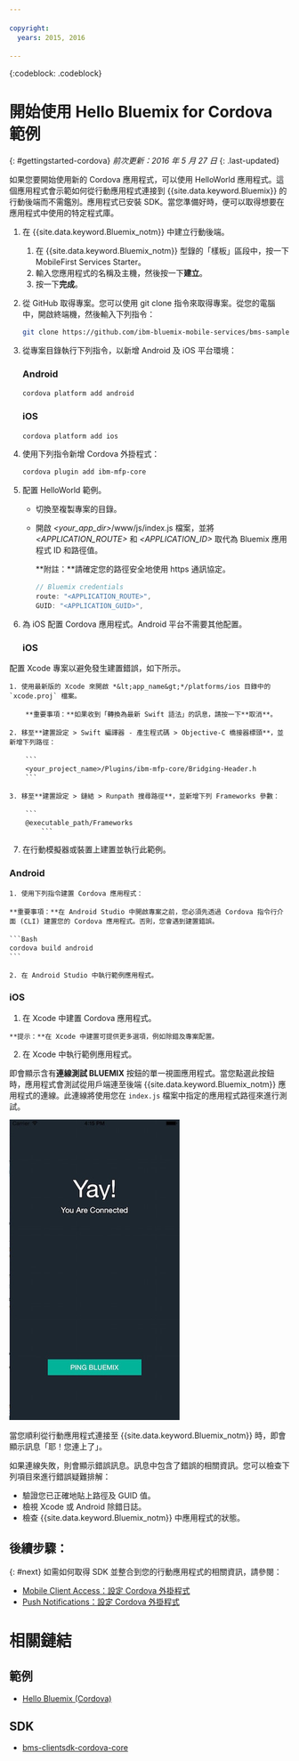 ```yaml
---

copyright:
  years: 2015, 2016

---
```

<!-- Attribute definitions -->
{:codeblock: .codeblock}

# 開始使用 Hello Bluemix for Cordova 範例
{: #gettingstarted-cordova}
*前次更新：2016 年 5 月 27 日*
{: .last-updated}

如果您要開始使用新的 Cordova 應用程式，可以使用 HelloWorld 應用程式。這個應用程式會示範如何從行動應用程式連接到 {{site.data.keyword.Bluemix}} 的行動後端而不需鑑別。應用程式已安裝 SDK。當您準備好時，便可以取得想要在應用程式中使用的特定程式庫。

1. 在 {{site.data.keyword.Bluemix_notm}} 中建立行動後端。

	1. 在 {{site.data.keyword.Bluemix_notm}} 型錄的「樣板」區段中，按一下 MobileFirst Services Starter。
	1. 輸入您應用程式的名稱及主機，然後按一下**建立**。
	1. 按一下**完成**。

2. 從 GitHub 取得專案。您可以使用 git clone 指令來取得專案。從您的電腦中，開啟終端機，然後輸入下列指令：

	```Bash
	git clone https://github.com/ibm-bluemix-mobile-services/bms-samples-cordova-helloworld
	```

3. 從專案目錄執行下列指令，以新增 Android 及 iOS 平台環境：

	### Android

	```Bash
	cordova platform add android
	```

	### iOS

	```Bash
	cordova platform add ios
	```

4. 使用下列指令新增 Cordova 外掛程式：

	```Bash
	cordova plugin add ibm-mfp-core
	```

5. 配置 HelloWorld 範例。

	* 切換至複製專案的目錄。
	* 開啟 *&lt;your_app_dir&gt;*/www/js/index.js 檔案，並將 *&lt;APPLICATION_ROUTE&gt;* 和 *&lt;APPLICATION_ID&gt;* 取代為 Bluemix 應用程式 ID 和路徑值。

		**附註：**請確定您的路徑安全地使用 https 通訊協定。

		```Javascript
		// Bluemix credentials
		route: "<APPLICATION_ROUTE>",
		GUID: "<APPLICATION_GUID>",
		```

6. 為 iOS 配置 Cordova 應用程式。Android 平台不需要其他配置。

	### iOS
  配置 Xcode 專案以避免發生建置錯誤，如下所示。

	1. 使用最新版的 Xcode 來開啟 *&lt;app_name&gt;*/platforms/ios 目錄中的 `xcode.proj` 檔案。

		**重要事項：**如果收到「轉換為最新 Swift 語法」的訊息，請按一下**取消**。

	2. 移至**建置設定 > Swift 編譯器 - 產生程式碼 > Objective-C 橋接器標頭**，並新增下列路徑：

		```
		<your_project_name>/Plugins/ibm-mfp-core/Bridging-Header.h
		```

	3. 移至**建置設定 > 鏈結 > Runpath 搜尋路徑**，並新增下列 Frameworks 參數：

		```
		@executable_path/Frameworks
			```

7. 在行動模擬器或裝置上建置並執行此範例。

  ### Android
	1. 使用下列指令建置 Cordova 應用程式：

    **重要事項：**在 Android Studio 中開啟專案之前，您必須先透過 Cordova 指令行介面 (CLI) 建置您的 Cordova 應用程式。否則，您會遇到建置錯誤。

	```Bash
	cordova build android
	```

	2. 在 Android Studio 中執行範例應用程式。

  ### iOS
  1. 在 Xcode 中建置 Cordova 應用程式。

    **提示：**在 Xcode 中建置可提供更多選項，例如除錯及專案配置。

  2. 在 Xcode 中執行範例應用程式。

即會顯示含有**連線測試 BLUEMIX** 按鈕的單一視圖應用程式。當您點選此按鈕時，應用程式會測試從用戶端連至後端 {{site.data.keyword.Bluemix_notm}} 應用程式的連線。此連線將使用您在 `index.js` 檔案中指定的應用程式路徑來進行測試。


![Hello World 應用程式順利連接 Bluemix](images/yayconnected.jpg "圖 1. Hello World 應用程式順利連接 Bluemix")


當您順利從行動應用程式連接至 {{site.data.keyword.Bluemix_notm}} 時，即會顯示訊息「耶！您連上了」。


<!--![Hello World application not connected to Bluemix](images/bummer_android.jpg "Figure 2. Hello World application not connected to Bluemix")-->

如果連線失敗，則會顯示錯誤訊息。訊息中包含了錯誤的相關資訊。您可以檢查下列項目來進行錯誤疑難排解：

- 驗證您已正確地貼上路徑及 GUID 值。
- 檢視 Xcode 或 Android 除錯日誌。
- 檢查 {{site.data.keyword.Bluemix_notm}} 中應用程式的狀態。

## 後續步驟：
{: #next}
如需如何取得 SDK 並整合到您的行動應用程式的相關資訊，請參閱：
* [Mobile Client Access：設定 Cordova 外掛程式](../../services/mobileaccess/getting-started-cordova.html)
* [Push Notifications：設定 Cordova 外掛程式](../../services/mobilepush/enablepush_cordova.html#setup_sdk_cordova)

# 相關鏈結

## 範例
   * [Hello Bluemix (Cordova)](https://github.com/ibm-bluemix-mobile-services/bms-samples-cordova-helloworld)

## SDK
   * [bms-clientsdk-cordova-core](https://github.com/ibm-bluemix-mobile-services/bms-clientsdk-cordova-plugin-core)

<!--## api
   * [Core API](https://www.{DomainName}/docs/api/content/api/mobilefirst/cordova/core-api-doc/overview-summary.html)
-->
